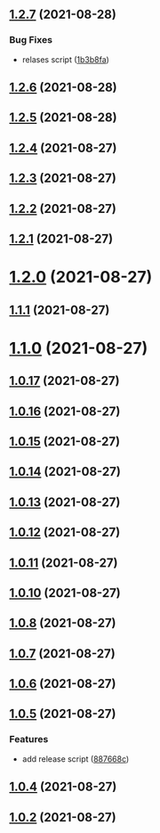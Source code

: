 ## [1.2.7](https://github.com/yubathom/release-based-workflow/compare/v1.2.6...v1.2.7) (2021-08-28)

### Bug Fixes

- relases script ([1b3b8fa](https://github.com/yubathom/release-based-workflow/commit/1b3b8fafc6e92b313a785cca098a443454c1b779))

## [1.2.6](https://github.com/yubathom/release-based-workflow/compare/v1.2.4...v1.2.6) (2021-08-28)

## [1.2.5](https://github.com/yubathom/release-based-workflow/compare/v1.2.4...v1.2.5) (2021-08-28)

## [1.2.4](https://github.com/yubathom/release-based-workflow/compare/v1.2.3...v1.2.4) (2021-08-27)

## [1.2.3](https://github.com/yubathom/release-based-workflow/compare/v1.2.1...v1.2.3) (2021-08-27)

## [1.2.2](https://github.com/yubathom/release-based-workflow/compare/v1.2.1...v1.2.2) (2021-08-27)

## [1.2.1](https://github.com/yubathom/release-based-workflow/compare/v1.2.0...v1.2.1) (2021-08-27)

# [1.2.0](https://github.com/yubathom/release-based-workflow/compare/v1.1.1...v1.2.0) (2021-08-27)

## [1.1.1](https://github.com/yubathom/release-based-workflow/compare/v1.0.17...v1.1.1) (2021-08-27)

# [1.1.0](https://github.com/yubathom/release-based-workflow/compare/v1.0.17...v1.1.0) (2021-08-27)

## [1.0.17](https://github.com/yubathom/release-based-workflow/compare/v1.0.16...v1.0.17) (2021-08-27)

## [1.0.16](https://github.com/yubathom/release-based-workflow/compare/v1.0.11...v1.0.16) (2021-08-27)

## [1.0.15](https://github.com/yubathom/release-based-workflow/compare/v1.0.11...v1.0.15) (2021-08-27)

## [1.0.14](https://github.com/yubathom/release-based-workflow/compare/v1.0.11...v1.0.14) (2021-08-27)

## [1.0.13](https://github.com/yubathom/release-based-workflow/compare/v1.0.11...v1.0.13) (2021-08-27)

## [1.0.12](https://github.com/yubathom/release-based-workflow/compare/v1.0.11...v1.0.12) (2021-08-27)

## [1.0.11](https://github.com/yubathom/release-based-workflow/compare/v1.0.10...v1.0.11) (2021-08-27)

## [1.0.10](https://github.com/yubathom/release-based-workflow/compare/v1.0.7...v1.0.10) (2021-08-27)

## [1.0.8](https://github.com/yubathom/release-based-workflow/compare/v1.0.7...v1.0.8) (2021-08-27)

## [1.0.7](https://github.com/yubathom/release-based-workflow/compare/v1.0.6...v1.0.7) (2021-08-27)

## [1.0.6](https://github.com/yubathom/release-based-workflow/compare/v1.0.5...v1.0.6) (2021-08-27)

## [1.0.5](https://github.com/yubathom/release-based-workflow/compare/v1.0.4...v1.0.5) (2021-08-27)

### Features

- add release script ([887668c](https://github.com/yubathom/release-based-workflow/commit/887668c1a631dd462939e6af31a38e704a3951d8))

## [1.0.4](https://github.com/yubathom/release-based-workflow/compare/v1.0.2...v1.0.4) (2021-08-27)

## [1.0.2](https://github.com/yubathom/release-based-workflow/compare/v1.0.1...v1.0.2) (2021-08-27)
